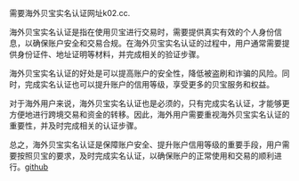 需要海外贝宝实名认证网址k02.cc.

海外贝宝实名认证是指在使用贝宝进行交易时，需要提供真实有效的个人身份信息，以确保账户安全和交易合规。在海外贝宝实名认证的过程中，用户通常需要提供身份证件、地址证明等材料，并完成相关的验证步骤。

海外贝宝实名认证的好处是可以提高账户的安全性，降低被盗刷和诈骗的风险。同时，完成实名认证也可以提升账户的信用等级，享受更多的贝宝服务和权益。

对于海外用户来说，海外贝宝实名认证也是必须的，只有完成实名认证，才能够更方便地进行跨境交易和资金的转移。因此，海外用户需要重视海外贝宝实名认证的重要性，并及时完成相关的认证步骤。

总之，海外贝宝实名认证是保障账户安全、提升账户信用等级的重要手段，用户需要按照贝宝的要求，及时完成实名认证，以确保账户的正常使用和交易的顺利进行。[github](https://github.com)